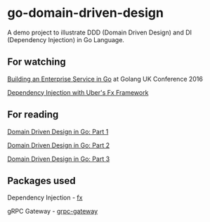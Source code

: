 # go-domain-driven-design
A demo project to illustrate DDD (Domain Driven Design) and DI (Dependency Injection) in Go Language.
 
## For watching
[Building an Enterprise Service in Go](https://www.youtube.com/watch?v=twcDf_Y2gXY) at Golang UK Conference 2016

[Dependency Injection with Uber's Fx Framework](https://www.youtube.com/watch?v=LDGKQY8WJEM)

## For reading
[Domain Driven Design in Go: Part 1](http://www.citerus.se/go-ddd)

[Domain Driven Design in Go: Part 2](http://www.citerus.se/part-2-domain-driven-design-in-go)

[Domain Driven Design in Go: Part 3](http://www.citerus.se/part-3-domain-driven-design-in-go)

## Packages used
Dependency Injection - [fx](https://github.com/uber-go/fx)

gRPC Gateway - [grpc-gateway](https://github.com/grpc-ecosystem/grpc-gateway)
